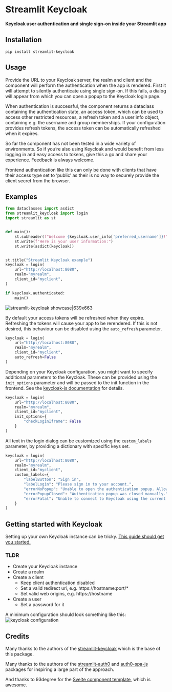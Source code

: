 # Streamlit Keycloak
**Keycloak user authentication and single sign-on inside your Streamlit app**

## Installation
`pip install streamlit-keycloak`

## Usage
Provide the URL to your Keycloak server, the realm and client and the component will perform the authentication when the app is rendered. First it will attempt to silently authenticate using single sign-on. If this fails, a dialog will appear from which you can open a popup to the Keycloak login page.

When authentication is successful, the component returns a dataclass containing the authentication state, an access token, which can be used to access other restricted resources, a refresh token and a user info object, containing e.g. the username and group memberships. If your configuration provides refresh tokens, the access token can be automatically refreshed when it expires.

So far the component has not been tested in a wide variety of environments. So if you’re also using Keycloak and would benefit from less logging in and easy access to tokens, give this a go and share your experience. Feedback is always welcome.

Frontend authentication like this can only be done with clients that have their access type set to ‘public’ as their is no way to securely provide the client secret from the browser.

## Examples
```python
from dataclasses import asdict
from streamlit_keycloak import login
import streamlit as st


def main():
    st.subheader(f"Welcome {keycloak.user_info['preferred_username']}!")
    st.write(f"Here is your user information:")
    st.write(asdict(keycloak))


st.title("Streamlit Keycloak example")
keycloak = login(
    url="http://localhost:8080",
    realm="myrealm",
    client_id="myclient",
)

if keycloak.authenticated:
    main()
```
![streamlit-keycloak showcase|639x663](https://github.com/bleumink/streamlit-keycloak/blob/master/example.gif?raw=true)

By default your access tokens will be refreshed when they expire. Refreshing the tokens will cause your app to be rerendered. If this is not desired, this behaviour can be disabled using the ```auto_refresh``` parameter.

```python
keycloak = login(    
    url="http://localhost:8080",
    realm="myrealm",
    client_id="myclient",
    auto_refresh=False
)
```

Depending on your Keycloak configuration, you might want to specify additional parameters to the Keycloak. These can be provided using the ```init_options``` parameter and will be passed to the init function in the frontend. See the [keycloak-js documentation](https://www.keycloak.org/docs/latest/securing_apps/index.html#_javascript_adapter) for details.

```python
keycloak = login(    
    url="http://localhost:8080",
    realm="myrealm",
    client_id="myclient",
    init_options={
        "checkLoginIframe": False
    }
)
```

All text in the login dialog can be customized using the ```custom_labels``` parameter, by providing a dictionary with specific keys set.

```python
keycloak = login(    
    url="http://localhost:8080",
    realm="myrealm",
    client_id="myclient",
    custom_labels={
        "labelButton": "Sign in",
        "labelLogin": "Please sign in to your account.",
        "errorNoPopup": "Unable to open the authentication popup. Allow popups and refresh the page to proceed.",
        "errorPopupClosed": "Authentication popup was closed manually.",
        "errorFatal": "Unable to connect to Keycloak using the current configuration."   
    }
)
```

## Getting started with Keycloak
Setting up your own Keycloak instance can be tricky. [This guide should get you started.](https://www.keycloak.org/getting-started/getting-started-docker)

### TLDR
- Create your Keycloak instance
- Create a realm
- Create a client
    - Keep client authentication disabled
    - Set a valid redirect uri, e.g. https://hostname:port/*
    - Set valid web origins, e.g. https://hostname
- Create a user
    - Set a password for it

A minimum configuration should look something like this: 
![keycloak configuration](https://github.com/bleumink/streamlit-keycloak/blob/master/keycloak.png?raw=true)

## Credits
Many thanks to the authors of the [streamlit-keycloak](https://github.com/bleumink/streamlit-keycloak) which is the base of this package.

Many thanks to the authors of the [streamlit-auth0](https://github.com/conradbez/streamlit-auth0) and [auth0-spa-js](https://github.com/auth0/auth0-spa-js) packages for inspiring a large part of the approach.

And thanks to 93degree for the [Svelte component template](https://github.com/93degree/streamlit-component-svelte-template), which is awesome.
